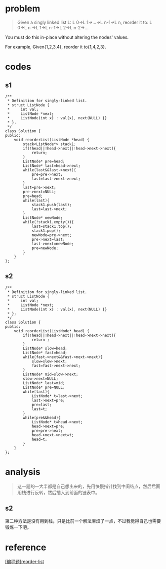 # problem
>Given a singly linked list L: L 0→L 1→…→L n-1→L n,
reorder it to: L 0→L n →L 1→L n-1→L 2→L n-2→…

You must do this in-place without altering the nodes' values.

For example,
Given{1,2,3,4}, reorder it to{1,4,2,3}.
# codes
## s1
```
/**
 * Definition for singly-linked list.
 * struct ListNode {
 *     int val;
 *     ListNode *next;
 *     ListNode(int x) : val(x), next(NULL) {}
 * };
 */
class Solution {
public:
    void reorderList(ListNode *head) {
        stack<ListNode*> stack1;
        if(!head||!head->next||!head->next->next){
            return;
        }
        ListNode* pre=head;
        ListNode* last=head->next;
        while(last&&last->next){
            pre=pre->next;
            last=last->next->next;
        }
        last=pre->next;
        pre->next=NULL;
        pre=head;
        while(last){
            stack1.push(last);
            last=last->next;
        }
        ListNode* newNode;
        while(!stack1.empty()){
            last=stack1.top();
            stack1.pop();
            newNode=pre->next;
            pre->next=last;
            last->next=newNode;
            pre=newNode;
        }
    }
};

```
## s2
```
/**
 * Definition for singly-linked list.
 * struct ListNode {
 *     int val;
 *     ListNode *next;
 *     ListNode(int x) : val(x), next(NULL) {}
 * };
 */
class Solution {
public:
    void reorderList(ListNode* head) {
        if(!head||!head->next||!head->next->next){
            return ;
        }
        ListNode* slow=head;
        ListNode* fast=head;
        while(fast->next&&fast->next->next){
            slow=slow->next;
            fast=fast->next->next;
        }
        ListNode* mid=slow->next;
        slow->next=NULL;
        ListNode* last=mid;
        ListNode* pre=NULL;
        while(last){
            ListNode* t=last->next;
            last->next=pre;
            pre=last;
            last=t;
        }
        while(pre&&head){
            ListNode* t=head->next;
            head->next=pre;
            pre=pre->next;
            head->next->next=t;
            head=t;
        }
    }
};
```

# analysis
>这一题的一大半都是自己想出来的，先用快慢指针找到中间结点，然后后面用栈进行反转，然后插入到前面的链表中。
## s2
第二种方法是没有用到栈，只是比前一个解法麻烦了一点，不过我觉得自己也需要锻炼一下吧。

# reference
[[编程题]reorder-list][1]

[1]: https://www.nowcoder.com/questionTerminal/3d281dc0b3704347846a110bf561ef6b